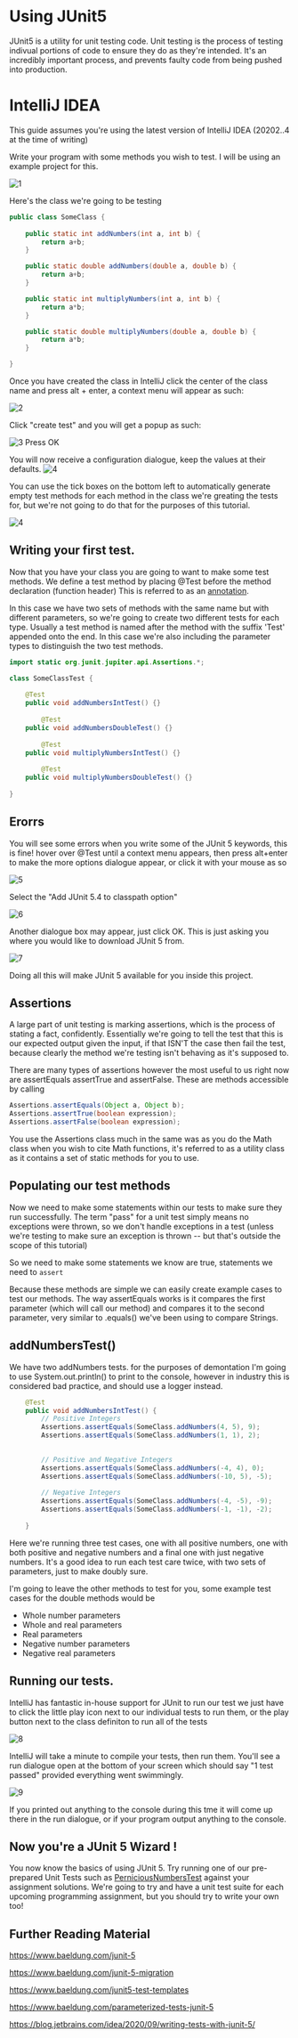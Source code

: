 # Using JUnit5 

JUnit5 is a utility for unit testing code. Unit testing is the process of testing indivual portions of code to ensure they do as they're intended. It's an incredibly important process, and prevents faulty code from being pushed into production. 

# IntelliJ IDEA
This guide assumes you're using the latest version of IntelliJ IDEA (20202..4 at the time of writing)

Write your program with some methods you wish to test. I will be using an example project for this.

![1](https://cdn.paradaux.io/img/bupri.png)

Here's the class we're going to be testing 
```java
public class SomeClass {
    
    public static int addNumbers(int a, int b) {
        return a+b;
    }

    public static double addNumbers(double a, double b) {
        return a+b;
    }

    public static int multiplyNumbers(int a, int b) {
        return a*b;
    }

    public static double multiplyNumbers(double a, double b) {
        return a*b;
    }

}
```

Once you have created the class in IntelliJ click the center of the class name and press alt + enter, a context menu will appear as such:

![2](https://cdn.paradaux.io/img/ldf5r.png)

Click "create test" and you will get a popup as such:

![3](https://cdn.paradaux.io/img/7n72m.png)
Press OK


You will now receive a configuration dialogue, keep the values at their defaults. 
![4](https://cdn.paradaux.io/img/9o5sp.png)

You can use the tick boxes on the bottom left to automatically generate empty test methods for each method in the class we're greating the tests for, but we're not going to do that for the purposes of this tutorial. 

![4](https://cdn.paradaux.io/img/zw0bj.png)

## Writing your first test.

Now that you have your class you are going to want to make some test methods. We define a test method by placing @Test before the method declaration (function header) This is referred to as an [annotation](https://docs.oracle.com/javase/tutorial/java/annotations/). 

In this case we have two sets of methods with the same name but with different parameters, so we're going to create two different tests for each type. Usually a test method is named after the method with the suffix 'Test' appended onto the end. In this case we're also including the parameter types to distinguish the two test methods. 

```java
import static org.junit.jupiter.api.Assertions.*;

class SomeClassTest {
	
	@Test
	public void addNumbersIntTest() {}   
	
		@Test
	public void addNumbersDoubleTest() {} 
	
		@Test
	public void multiplyNumbersIntTest() {}   
	
		@Test
	public void multiplyNumbersDoubleTest() {} 
	
}
```

## Erorrs 

You will see some errors when you write some of the JUnit 5 keywords, this is fine! hover over @Test until a context menu appears,  then press alt+enter to make the more options dialogue appear, or click it with your mouse as so

![5](https://cdn.paradaux.io/img/4hiuo.png)

Select the "Add JUnit 5.4 to classpath option" 

![6](https://cdn.paradaux.io/img/2ivdh.png)

Another dialogue box may appear, just click OK. This is just asking you where you would like to download JUnit 5 from.

![7](https://cdn.paradaux.io/img/jvrnr.png) 

Doing all this will make JUnit 5 available for you inside this project. 

## Assertions

A large part of unit testing is marking assertions, which is the process of stating a fact, confidently. Essentially we're going to tell the test that this is our expected output given the input, if that ISN'T the case then fail the test, because clearly the method we're testing isn't behaving as it's supposed to. 

There are many types of assertions however the most useful to us right now are assertEquals assertTrue and assertFalse. These are methods accessible by calling 
```java
Assertions.assertEquals(Object a, Object b);
Assertions.assertTrue(boolean expression);
Assertions.assertFalse(boolean expression);
```

You use the Assertions class much in the same was as you do the Math class when you wish to cite Math functions, it's referred to as a utility class as it contains a set of static methods for you to use. 

## Populating our test methods

Now we need to make some statements within our tests to make sure they run successfully. The term "pass" for a unit test simply means no exceptions were thrown, so we don't handle exceptions in a test (unless we're testing to make sure an exception is thrown -- but that's outside the scope of this tutorial) 

So we need to make some statements we know are true, statements we need to `assert`

Because these methods are simple we can easily create example cases to test our methods. The way assertEquals works is it compares the first parameter (which will call our method) and compares it to the second parameter, very similar to .equals() we've been using to compare Strings. 

## addNumbersTest() 

We have two addNumbers tests. for the purposes of demontation I'm going to use System.out.println() to print to the console, however in industry this is considered bad practice, and should use a logger instead. 

```java
    @Test
    public void addNumbersIntTest() {
        // Positive Integers
		Assertions.assertEquals(SomeClass.addNumbers(4, 5), 9);
		Assertions.assertEquals(SomeClass.addNumbers(1, 1), 2);

		
		// Positive and Negative Integers
		Assertions.assertEquals(SomeClass.addNumbers(-4, 4), 0);
		Assertions.assertEquals(SomeClass.addNumbers(-10, 5), -5);
		
		// Negative Integers
		Assertions.assertEquals(SomeClass.addNumbers(-4, -5), -9);
		Assertions.assertEquals(SomeClass.addNumbers(-1, -1), -2);
		
    }
```

Here we're running three test cases, one with all positive numbers, one with both positive and negative numbers and a final one with just negative numbers. It's a good idea to run each test care twice, with two sets of parameters, just to make doubly sure. 

I'm going to leave the other methods to test for you, some example test cases for the double methods would be 
- Whole number parameters
- Whole and real parameters
- Real parameters
- Negative number parameters
- Negative real parameters

## Running our tests.
IntelliJ has fantastic in-house support for JUnit to run our test we just have to click the little play icon next to our individual tests to run them, or the play button next to the class definiton to run all of the tests

![8](https://cdn.paradaux.io/img/f18tk.png)

IntelliJ will take a minute to compile your tests, then run them. You'll see a run dialogue open at the bottom of your screen which should say "1 test passed" provided everything went swimmingly. 

![9](https://cdn.paradaux.io/img/jl6zd.png) 

If you printed out anything to the console during this tme it will come up there in the run dialogue, or if your program output anything to the console. 

## Now you're a JUnit 5 Wizard !

You now know the basics of using JUnit 5. Try running one of our pre-prepared Unit Tests such as [PerniciousNumbersTest](/java/unit-tests/PerniciousNumbersTest) against your assignment solutions. We're going to try and have a unit test suite for each upcoming programming assignment, but you should try to write your own too!

## Further Reading Material

https://www.baeldung.com/junit-5

https://www.baeldung.com/junit-5-migration

https://www.baeldung.com/junit5-test-templates

https://www.baeldung.com/parameterized-tests-junit-5

https://blog.jetbrains.com/idea/2020/09/writing-tests-with-junit-5/


